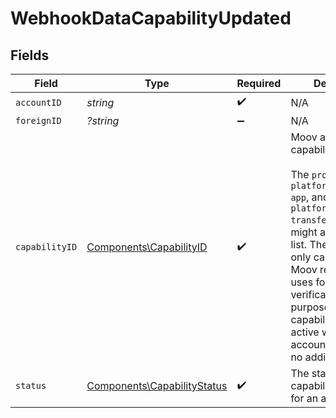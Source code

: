 # WebhookDataCapabilityUpdated


## Fields

| Field                                                                                                                                                                                                                                                                                                                                           | Type                                                                                                                                                                                                                                                                                                                                            | Required                                                                                                                                                                                                                                                                                                                                        | Description                                                                                                                                                                                                                                                                                                                                     |
| ----------------------------------------------------------------------------------------------------------------------------------------------------------------------------------------------------------------------------------------------------------------------------------------------------------------------------------------------- | ----------------------------------------------------------------------------------------------------------------------------------------------------------------------------------------------------------------------------------------------------------------------------------------------------------------------------------------------- | ----------------------------------------------------------------------------------------------------------------------------------------------------------------------------------------------------------------------------------------------------------------------------------------------------------------------------------------------- | ----------------------------------------------------------------------------------------------------------------------------------------------------------------------------------------------------------------------------------------------------------------------------------------------------------------------------------------------- |
| `accountID`                                                                                                                                                                                                                                                                                                                                     | *string*                                                                                                                                                                                                                                                                                                                                        | :heavy_check_mark:                                                                                                                                                                                                                                                                                                                              | N/A                                                                                                                                                                                                                                                                                                                                             |
| `foreignID`                                                                                                                                                                                                                                                                                                                                     | *?string*                                                                                                                                                                                                                                                                                                                                       | :heavy_minus_sign:                                                                                                                                                                                                                                                                                                                              | N/A                                                                                                                                                                                                                                                                                                                                             |
| `capabilityID`                                                                                                                                                                                                                                                                                                                                  | [Components\CapabilityID](../../Models/Components/CapabilityID.md)                                                                                                                                                                                                                                                                              | :heavy_check_mark:                                                                                                                                                                                                                                                                                                                              | Moov account capabilities.<br/><br/>The `production-app`, `platform.production-app`, and / or `platform.wallet-transfers` capabilities might appear in your list. These are read-only capabilities that Moov requests and uses for account verification purposes. These capabilities remains active with your account and require no additional action. |
| `status`                                                                                                                                                                                                                                                                                                                                        | [Components\CapabilityStatus](../../Models/Components/CapabilityStatus.md)                                                                                                                                                                                                                                                                      | :heavy_check_mark:                                                                                                                                                                                                                                                                                                                              | The status of the capability requested for an account.                                                                                                                                                                                                                                                                                          |
